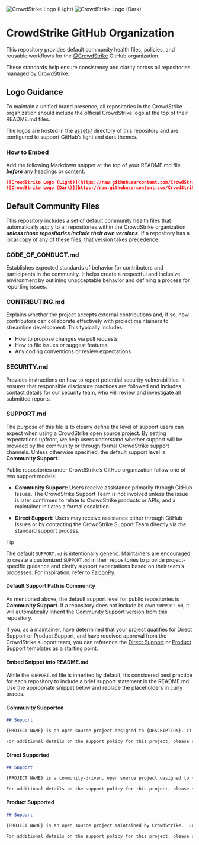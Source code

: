 ![CrowdStrike Logo (Light)](https://raw.githubusercontent.com/CrowdStrike/.github/blob/main/assets/cs-logo-light-mode.png#gh-light-mode-only)
![CrowdStrike Logo (Dark)](https://raw.githubusercontent.com/CrowdStrike/.github/blob/main/assets/cs-logo-red-dark-mode.png#gh-dark-mode-only)

# CrowdStrike GitHub Organization

This repository provides default community health files, policies, and reusable workflows for the [@CrowdStrike](https://github.com/crowdstrike/) GitHub organization.

These standards help ensure consistency and clarity across all repositories managed by CrowdStrike.

## Logo Guidance

To maintain a unified brand presence, all repositories in the CrowdStrike organization should include the official CrowdStrike logo at the top of their README.md files.

The logos are hosted in the [assets/](/assets/) directory of this repository and are configured to support GitHub’s light and dark themes.

### How to Embed

Add the following Markdown snippet at the top of your README.md file ***before*** any headings or content:

```markdown
![CrowdStrike Logo (Light)](https://raw.githubusercontent.com/CrowdStrike/.github/blob/main/assets/cs-logo-light-mode.png#gh-light-mode-only)
![CrowdStrike Logo (Dark)](https://raw.githubusercontent.com/CrowdStrike/.github/blob/main/assets/cs-logo-red-dark-mode.png#gh-dark-mode-only)
```

## Default Community Files

This repository includes a set of default community health files that automatically apply to all repositories within the CrowdStrike organization ***unless those repositories include their own versions*.** If a repository has a local copy of any of these files, that version takes precedence.

### CODE_OF_CONDUCT.md

Establishes expected standards of behavior for contributors and participants in the community. It helps create a respectful and inclusive environment by outlining unacceptable behavior and defining a process for reporting issues.

### CONTRIBUTING.md

Explains whether the project accepts external contributions and, if so, how contributors can collaborate effectively with project maintainers to streamline development. This typically includes:

- How to propose changes via pull requests
- How to file issues or suggest features
- Any coding conventions or review expectations

### SECURITY.md

Provides instructions on how to report potential security vulnerabilities. It ensures that responsible disclosure practices are followed and includes contact details for our security team, who will review and investigate all submitted reports.

### SUPPORT.md

The purpose of this file is to clearly define the level of support users can expect when using a CrowdStrike open source project. By setting expectations upfront, we help users understand whether support will be provided by the community or through formal CrowdStrike support channels. Unless otherwise specified, the default support level is **Community Support**.

Public repositories under CrowdStrike’s GitHub organization follow one of two support models:

- **Community Support:** Users receive assistance primarily through GitHub Issues. The CrowdStrike Support Team is not involved unless the issue is later confirmed to relate to CrowdStrike products or APIs, and a maintainer initiates a formal escalation.

- **Direct Support:** Users may receive assistance either through GitHub Issues or by contacting the CrowdStrike Support Team directly via the standard support process.

> [!TIP]
> The default `SUPPORT.md` is intentionally generic. Maintainers are encouraged to create a customized `SUPPORT.md` in their repositories to provide project-specific guidance and clarify support expectations based on their team’s processes. For inspiration, refer to [FalconPy](https://github.com/CrowdStrike/falconpy/blob/main/SUPPORT.md).

#### Default Support Path is Community

As mentioned above, the default support level for public repositories is **Community Support**. If a repository does not include its own `SUPPORT.md`, it will automatically inherit the Community Support version from this repository.

If you, as a maintainer, have determined that your project qualifies for Direct Support or Product Support, and have received approval from the CrowdStrike support team, you can reference the [Direct Support](docs/SUPPORT-direct.md) or [Product Support](docs/SUPPORT-product.md) templates as a starting point.

#### Embed Snippet into README.md

While the `SUPPORT.md` file is inherited by default, it’s considered best practice for each repository to include a brief support statement in the README.md. Use the appropriate snippet below and replace the placeholders in curly braces.

#### Community Supported

```markdown
## Support

{PROJECT NAME} is an open source project designed to {DESCRIPTION}. It is not a formal CrowdStrike produc and as such, it carries no formal support, expressed or implied.

For additional details on the support policy for this project, please see [SUPPORT.md]({PROJECT URL}/SUPPORT.md).
```

#### Direct Supported

```markdown
## Support

{PROJECT NAME} is a community-driven, open source project designed to {DESCRIPTION}. While not a formal CrowdStrike product, {PROJECT NAME} is maintained by CrowdStrike and supported in partnership with the open source developer community.

For additional details on the support policy for this project, please see [SUPPORT.md]({PROJECT URL}/SUPPORT.md).
```

#### Product Supported

```markdown
## Support

{PROJECT NAME} is an open source project maintained by CrowdStrike.  CrowdStrike will support use of {PROJECT NAME} in connection with the use of CrowdStrike’s products pursuant to applicable terms in the license for such product.

For additional details on the support policy for this project, please see [SUPPORT.md]({PROJECT URL}/SUPPORT.md).
```
